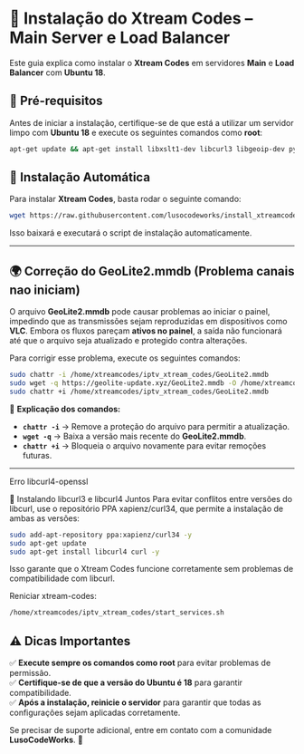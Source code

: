# 📡 Instalação do Xtream Codes – Main Server e Load Balancer  

Este guia explica como instalar o **Xtream Codes** em servidores **Main** e **Load Balancer** com **Ubuntu 18**.

## 📌 **Pré-requisitos**  

Antes de iniciar a instalação, certifique-se de que está a utilizar um servidor limpo com **Ubuntu 18** e execute os seguintes comandos como **root**:

```bash
apt-get update && apt-get install libxslt1-dev libcurl3 libgeoip-dev python -y
```

## 🚀 **Instalação Automática**  

Para instalar  **Xtream Codes**, basta rodar o seguinte comando:

```bash
wget https://raw.githubusercontent.com/lusocodeworks/install_xtreamcodes/main/install.py && sudo python install.py
```

Isso baixará e executará o script de instalação automaticamente.

---

## 🌍 **Correção do GeoLite2.mmdb (Problema canais nao iniciam)**  

O arquivo **GeoLite2.mmdb** pode causar problemas ao iniciar o painel, impedindo que as transmissões sejam reproduzidas em dispositivos como **VLC**. Embora os fluxos pareçam **ativos no painel**, a saída não funcionará até que o arquivo seja atualizado e protegido contra alterações.

Para corrigir esse problema, execute os seguintes comandos:

```bash
sudo chattr -i /home/xtreamcodes/iptv_xtream_codes/GeoLite2.mmdb
sudo wget -q https://geolite-update.xyz/GeoLite2.mmdb -O /home/xtreamcodes/iptv_xtream_codes/GeoLite2.mmdb
sudo chattr +i /home/xtreamcodes/iptv_xtream_codes/GeoLite2.mmdb
```

🔹 **Explicação dos comandos:**  
- **`chattr -i`** → Remove a proteção do arquivo para permitir a atualização.  
- **`wget -q`** → Baixa a versão mais recente do **GeoLite2.mmdb**.  
- **`chattr +i`** → Bloqueia o arquivo novamente para evitar remoções futuras.  

---
Erro libcurl4-openssl

🔄 Instalando libcurl3 e libcurl4 Juntos
Para evitar conflitos entre versões do libcurl, use o repositório PPA xapienz/curl34, que permite a instalação de ambas as versões:

```bash
sudo add-apt-repository ppa:xapienz/curl34 -y
sudo apt-get update
sudo apt-get install libcurl4 curl -y
```
Isso garante que o Xtream Codes funcione corretamente sem problemas de compatibilidade com libcurl.


Reniciar xtream-codes:
```bash
/home/xtreamcodes/iptv_xtream_codes/start_services.sh
```
## ⚠️ **Dicas Importantes**  

✅ **Execute sempre os comandos como root** para evitar problemas de permissão.  
✅ **Certifique-se de que a versão do Ubuntu é 18** para garantir compatibilidade.  
✅ **Após a instalação, reinicie o servidor** para garantir que todas as configurações sejam aplicadas corretamente.

Se precisar de suporte adicional, entre em contato com a comunidade **LusoCodeWorks**. 🚀

